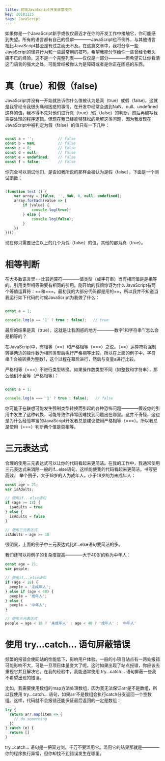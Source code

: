```yaml
---
title: 前端JavaScript开发日常技巧
key: 20181125
tags: JavaScript
---
```


如果你是一个JavaScript新手或仅仅最近才在你的开发工作中接触它，你可能感到失望。所有的语言都有自己的怪癖————JavaScript也不例外，与其他语言相比JavaScript甚至是有过之而无不及。在这篇文章中，我将分享一些JavaScript的怪异行为和一些最常用的技巧，希望我能分享给你一些曾经令我头痛不已的经验。这不是一个完整列表——仅仅是一部分————但希望它让你看清这门语言的强大之处，可能曾经被你认为是障碍或者是你正在困惑的东西。

<!--more-->

# 真（true）和假（false)

JavaScript并没有一开始就告诉你什么值被认为是真（true）或假（false)，这就是我曾经令我很头痛和困惑的事情。在开发中经常会遇到NaN、null、undefined这样的值，我不得不先对他们进行真（true）/假（false）的判断，然后再编写我需要处理的程序逻辑。但现在我已经能够轻松的觉解这类问题，因为我发现在JavaScript中被判定为假（false）的值只有一下几种：

```javascript

const a = '';           // false
const b = NaN;          // false
const c = 0;            // false
const d = null;         // false
const e = undefined;    // false
const f = false;        // false

```

你完全可以测试他们，是否如我所说的那样会被认为是假（false），下面是一个测试函数：

```javascript

(function test () {
	var array = [false, '', NaN, 0, null, undefined];
	array.forEach(value => {
		if (value) {
			console.log(true);
		} else {
			console.log(false);
		}
	})
})();

```

现在你只需要记住以上的几个为假（false）的值，其他的都为真（true）。

# 相等判断

在大多数语言里==比较运算符————值类型（或字符串）当有相同值是是相等的。引用类型相等需要有相同的引用。刚开始的我很惊讶为什么JavaScript有两个等值运算符：==和===。最初我的大部分代码都是用的==，所以我并不知道当我运行如下代码的时候JavaScript为我做了什么：

```javascript

const a = 1;

console.log(a == '1' ? true : false);   // true

```

最后的结果是真（true），这就是让我困惑的地方————数字1和字符串‘1’怎么会是相等的？

在JavaScript中，有相等（==）和严格相等（===）之说。（==）运算符将强制转换两边的操作数为相同类型后执行严格相等比较。所以在上面的例子中，字符串‘1’会被转换为整数1，这个过程在幕后进行，然后与变量a进行比较。

严格相等（===）不进行类型转换。如果操作数类型不同（如整数和字符串），那么他们不全等（严格相等）：

```javascript

const a = 1;

console.log(a === '1' ? true : false);   // false

```

你可能正在联想可能发生强制类型转换而引起的各种恐怖问题————假设你的引用中发生了这种转换，可能导致你非常困难找到问题出在哪里。这并不奇怪，这也是为什么经验丰富的JavaScript开发者总是建议使用严格相等（===）。所以我总是使用（===）判断两个值是否相等。

# 三元表达式

合理的使用三元表达式可以让你的代码看起来更简洁。在我的工作中，我通常使用三元表达式来消除一般的if...else语句。这样能使我的代码看起来更简洁，书写更高效。
举个例子，大于18岁的人为成年人，小于18岁的为未成年人：

```javascript
const age = 21;
var isAdults;

// 使用if...else语句
if (age >= 18) {
  isAdults = true
} else {
  isAdults = false
}

// 使用三元表达式
isAdults = age >= 18
```
很明显，上面的例子中三元表达式比if...else语句要简洁的多。

我们还可以将例子的复杂度提高————大于40岁的称为中年人：

```javascript
const age = 21;
var people;

// 使用if...else语句
if (age < 18) {
  people = '未成年人';
} else if (age < 40) {
  people = '成年人';
} else {
  people = '中年人';
}

// 使用三元表达式
people = age < 18 ? '未成年人' : age < 40 ? '成年人' : '中年人'
```

# 使用 try...catch... 语句屏蔽错误

频繁的报错会使网站的性能低下，影响用户体验。一般的小项目站点有一两处报错可能影响不大，可是一旦项目体量变大了呢，这时如果出现了站点报错，你应该去重视它并且解决它。在我的经验中，我能通常使用 try...catch... 语句屏蔽一些我不希望出现的错误。

比如，我需要使用数组的map方法处理数组，因为我无法保证arr是不是数组，所以我使用 try...catch... 语句，如果arr不是数组会执行catch分支返回一个空数组。这样，代码就不会报错还能保证最后返回的一定是数组：

```javascript
try {
  return arr.map(item => {
    // do something
  })
} catch (e) {
  return []
}
```
try...catch... 语句是一把双刃剑，千万不要滥用它。滥用它的结果那就是————你的程序执行异常，但你却找不到错误发生在哪里。